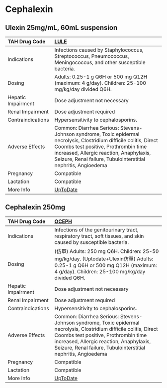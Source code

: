 # Cephalexin

## Ulexin 25mg/mL, 60mL suspension

| TAH Drug Code      | [LULE](https://www.tahsda.org.tw/drugs/hissearch.php?drug_code=LULE)                                                                                                                                                                                                     |
|:-------------------|:-------------------------------------------------------------------------------------------------------------------------------------------------------------------------------------------------------------------------------------------------------------------------|
| Indications        | Infections caused by Staphylococcus, Streptococcus, Pneumococcus, Meningococcus, and other susceptible bacteria.                                                                                                                                                         |
| Dosing             | Adults: 0.25-1 g Q6H or 500 mg Q12H (maximum: 4 g/day). Children: 25-100 mg/kg/day divided Q6H.                                                                                                                                                                          |
| Hepatic Impairment | Dose adjustment not necessary                                                                                                                                                                                                                                            |
| Renal Impairment   | Dose adjustment required                                                                                                                                                                                                                                                 |
| Contraindications  | Hypersensitivity to cephalosporins.                                                                                                                                                                                                                                      |
| Adverse Effects    | Common: Diarrhea Serious: Stevens-Johnson syndrome, Toxic epidermal necrolysis, Clostridium difficile colitis, Direct Coombs test positive, Prothrombin time increased, Allergic reaction, Anaphylaxis, Seizure, Renal failure, Tubulointerstitial nephritis, Angioedema |
| Pregnancy          | Compatible                                                                                                                                                                                                                                                               |
| Lactation          | Compatible                                                                                                                                                                                                                                                               |
| More Info          | [UpToDate](https://www.uptodate.com/contents/cephalexin-drug-information)                                                                                                                                                                                                |

## Cephalexin 250mg

| TAH Drug Code      | [OCEPH](https://www.tahsda.org.tw/drugs/hissearch.php?drug_code=OCEPH)                                                                                                                                                                                                   |
|:-------------------|:-------------------------------------------------------------------------------------------------------------------------------------------------------------------------------------------------------------------------------------------------------------------------|
| Indications        | Infections of the genitourinary tract, respiratory tract, soft tissues, and skin caused by susceptible bacteria.                                                                                                                                                         |
| Dosing             | (仿單) Adults: 250 mg Q6H. Children: 25-50 mg/kg/day. (Uptodate+Ulexin仿單) Adults: 0.25-1 g Q6H or 500 mg Q12H (maximum: 4 g/day). Children: 25-100 mg/kg/day divided Q6H.                                                                                              |
| Hepatic Impairment | Dose adjustment not necessary                                                                                                                                                                                                                                            |
| Renal Impairment   | Dose adjustment required                                                                                                                                                                                                                                                 |
| Contraindications  | Hypersensitivity to cephalosporins.                                                                                                                                                                                                                                      |
| Adverse Effects    | Common: Diarrhea Serious: Stevens-Johnson syndrome, Toxic epidermal necrolysis, Clostridium difficile colitis, Direct Coombs test positive, Prothrombin time increased, Allergic reaction, Anaphylaxis, Seizure, Renal failure, Tubulointerstitial nephritis, Angioedema |
| Pregnancy          | Compatible                                                                                                                                                                                                                                                               |
| Lactation          | Compatible                                                                                                                                                                                                                                                               |
| More Info          | [UpToDate](https://www.uptodate.com/contents/cephalexin-drug-information)                                                                                                                                                                                                |

